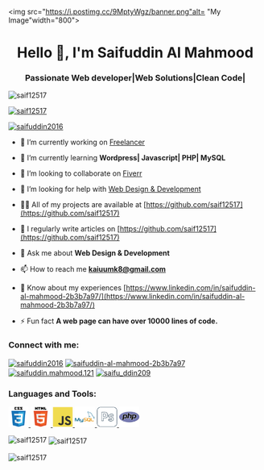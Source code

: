 <img src="https://i.postimg.cc/9MptyWgz/banner.png"alt= "My Image"width="800">
<h1 align="center">Hello 👋, I'm Saifuddin Al Mahmood</h1>
<h3 align="center">Passionate Web developer|Web Solutions|Clean Code|</h3>

<p align="left"> <img src="https://komarev.com/ghpvc/?username=saif12517&label=Profile%20views&color=0e75b6&style=flat" alt="saif12517" /> </p>

<p align="left"> <a href="https://github.com/ryo-ma/github-profile-trophy"><img src="https://github-profile-trophy.vercel.app/?username=saif12517" alt="saif12517" /></a> </p>

<p align="left"> <a href="https://twitter.com/saifuddin2016" target="blank"><img src="https://img.shields.io/twitter/follow/saifuddin2016?logo=twitter&style=for-the-badge" alt="saifuddin2016" /></a> </p>

- 🔭 I’m currently working on [Freelancer](https://www.freelancer.com/u/saifuddinmahmood)

- 🌱 I’m currently learning **Wordpress| Javascript| PHP| MySQL**

- 👯 I’m looking to collaborate on [Fiverr](https://github.com/saif12517)

- 🤝 I’m looking for help with [Web Design & Development](https://www.linkedin.com/in/saifuddin-al-mahmood-2b3b7a97/)

- 👨‍💻 All of my projects are available at [https://github.com/saif12517](https://github.com/saif12517)

- 📝 I regularly write articles on [https://github.com/saif12517](https://github.com/saif12517)

- 💬 Ask me about **Web Design & Development**

- 📫 How to reach me **kaiuumk8@gmail.com**

- 📄 Know about my experiences [https://www.linkedin.com/in/saifuddin-al-mahmood-2b3b7a97/](https://www.linkedin.com/in/saifuddin-al-mahmood-2b3b7a97/)

- ⚡ Fun fact **A web page can have over 10000 lines of code.**

<h3 align="left">Connect with me:</h3>
<p align="left">
<a href="https://twitter.com/saifuddin2016" target="blank"><img align="center" src="https://raw.githubusercontent.com/rahuldkjain/github-profile-readme-generator/master/src/images/icons/Social/twitter.svg" alt="saifuddin2016" height="30" width="40" /></a>
<a href="https://linkedin.com/in/saifuddin-al-mahmood-2b3b7a97" target="blank"><img align="center" src="https://raw.githubusercontent.com/rahuldkjain/github-profile-readme-generator/master/src/images/icons/Social/linked-in-alt.svg" alt="saifuddin-al-mahmood-2b3b7a97" height="30" width="40" /></a>
<a href="https://fb.com/saifuddin.mahmood.121" target="blank"><img align="center" src="https://raw.githubusercontent.com/rahuldkjain/github-profile-readme-generator/master/src/images/icons/Social/facebook.svg" alt="saifuddin.mahmood.121" height="30" width="40" /></a>
<a href="https://instagram.com/saifu_ddin209" target="blank"><img align="center" src="https://raw.githubusercontent.com/rahuldkjain/github-profile-readme-generator/master/src/images/icons/Social/instagram.svg" alt="saifu_ddin209" height="30" width="40" /></a>
</p>

<h3 align="left">Languages and Tools:</h3>
<p align="left"> <a href="https://www.w3schools.com/css/" target="_blank" rel="noreferrer"> <img src="https://raw.githubusercontent.com/devicons/devicon/master/icons/css3/css3-original-wordmark.svg" alt="css3" width="40" height="40"/> </a> <a href="https://www.w3.org/html/" target="_blank" rel="noreferrer"> <img src="https://raw.githubusercontent.com/devicons/devicon/master/icons/html5/html5-original-wordmark.svg" alt="html5" width="40" height="40"/> </a> <a href="https://developer.mozilla.org/en-US/docs/Web/JavaScript" target="_blank" rel="noreferrer"> <img src="https://raw.githubusercontent.com/devicons/devicon/master/icons/javascript/javascript-original.svg" alt="javascript" width="40" height="40"/> </a> <a href="https://www.mysql.com/" target="_blank" rel="noreferrer"> <img src="https://raw.githubusercontent.com/devicons/devicon/master/icons/mysql/mysql-original-wordmark.svg" alt="mysql" width="40" height="40"/> </a> <a href="https://www.photoshop.com/en" target="_blank" rel="noreferrer"> <img src="https://raw.githubusercontent.com/devicons/devicon/master/icons/photoshop/photoshop-line.svg" alt="photoshop" width="40" height="40"/> </a> <a href="https://www.php.net" target="_blank" rel="noreferrer"> <img src="https://raw.githubusercontent.com/devicons/devicon/master/icons/php/php-original.svg" alt="php" width="40" height="40"/> </a> </p>

<p><img align="left" src="https://github-readme-stats.vercel.app/api/top-langs?username=saif12517&show_icons=true&locale=en&layout=compact" alt="saif12517" /></p>

<p>&nbsp;<img align="center" src="https://github-readme-stats.vercel.app/api?username=saif12517&show_icons=true&locale=en" alt="saif12517" /></p>

<p><img align="center" src="https://github-readme-streak-stats.herokuapp.com/?user=saif12517&" alt="saif12517" /></p>
